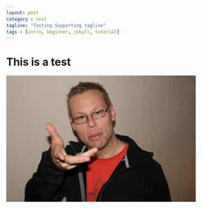 ```yaml
---
layout: post
category : test
tagline: "Testing Supporting tagline"
tags : [intro, beginner, jekyll, tutorial]
---
```


This is a test
==============

![Ola Karlsson](assets/images/ola_karlsson.jpg "Ola Karlsson")